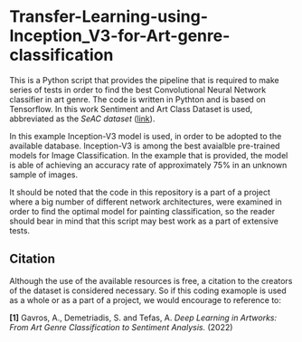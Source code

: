 # Transfer-Learning-using-Inception_V3-for-Art-genre-classification

This is a Python script that provides the pipeline that is required to make series of tests in order to find the best Convolutional Neural Network classifier in art genre. The code is written in Pythton and is based on Tensorflow. In this work Sentiment and Art Class Dataset is used, abbreviated as the _SeAC dataset_ ([link](https://github.com/andreasgav/SeAC)).

In this example Inception-V3 model is used, in order to be adopted to the available database. Inception-V3 is among the best avaialble pre-trained models for Image Classification. In the example that is provided, the model is able of achieving an accuracy rate of approximately 75% in an unknown sample of images. 

It should be noted that the code in this repository is a part of a project where a big number of different network architectures, were examined in order to find the optimal model for painting classification, so the reader should bear in mind that this script may best work as a part of extensive tests. 

## Citation

Although the use of the available resources is free, a citation to the creators of the dataset is considered necessary. So if this coding examople is used as a whole or as a part of a project, we would encourage to reference to:

**[1]** Gavros, A., Demetriadis, S. and Tefas, A. _Deep Learning in Artworks: From Art Genre Classification to Sentiment Analysis._ (2022)
